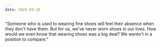 ```yaml
---
date: 2025-03-16
---
```

"Someone who is used to wearing fine shoes will feel their absence when they don't have them. But for us, we've never worn shoes in our lives. How would we even know that wearing shoes was a big deal? We weren't in a position to compare."